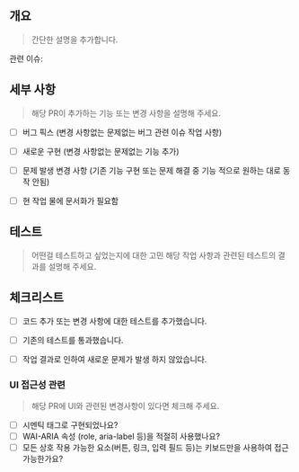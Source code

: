 ## 개요
> 간단한 설명을 추가합니다.

관련 이슈: 

## 세부 사항
> 해당 PR이 추가하는 기능 또는 변경 사항을 설명해 주세요.
- [ ] 버그 픽스 (변경 사항없는 문제없는 버그 관련 이슈 작업 사항)
- [ ] 새로운 구현 (변경 사항없는 문제없는 기능 추가)
- [ ] 문제 발생 변경 사항 (기존 기능 구현 또는 문제 해결 중 기능 적으로 원하는 대로 동작 안됨)
- [ ] 현 작업 물에 문서화가 필요함


## 테스트
> 어떤걸 테스트하고 싶었는지에 대한 고민
> 해당 작업 사항과 관련된 테스트의 결과를 설명해 주세요.

## 체크리스트
- [ ] 코드 추가 또는 변경 사항에 대한 테스트를 추가했습니다.
- [ ] 기존의 테스트를 통과했습니다.
- [ ] 작업 결과로 인하여 새로운 문제가 발생 하지 않았습니다.


### UI 접근성 관련
> 해당 PR에 UI와 관련된 변경사항이 있다면 체크해 주세요.
- [ ] 시멘틱 태그로 구현되었나요?
- [ ] WAI-ARIA 속성 (role, aria-label 등)을 적절히 사용했나요?
- [ ] 모든 상호 작용 가능한 요소(버튼, 링크, 입력 필드 등)는 키보드만을 사용하여 접근 가능한가요?